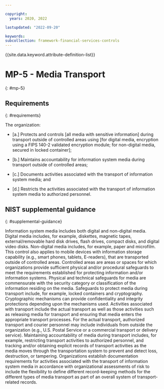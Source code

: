 ```yaml
---

copyright:
  years: 2020, 2022

lastupdated: "2022-09-20"

keywords: 
subcollection: framework-financial-services-controls
---
```


{{site.data.keyword.attribute-definition-list}}

# MP-5 - Media Transport
{: #mp-5}

## Requirements
{: #requirements}

The organization:

- \[a.\] Protects and controls [all media with sensitive information] during transport outside of controlled areas using [for digital media, encryption using a FIPS 140-2 validated encryption module; for non-digital media, secured in locked container];

- \[b.\] Maintains accountability for information system media during transport outside of controlled areas;

- \[c.\] Documents activities associated with the transport of information system media; and

- \[d.\] Restricts the activities associated with the transport of information system media to authorized personnel.

## NIST supplemental guidance
{: #supplemental-guidance}

Information system media includes both digital and non-digital media. Digital media includes, for example, diskettes, magnetic tapes, external/removable hard disk drives, flash drives, compact disks, and digital video disks. Non-digital media includes, for example, paper and microfilm. This control also applies to mobile devices with information storage capability (e.g., smart phones, tablets, E-readers), that are transported outside of controlled areas. Controlled areas are areas or spaces for which organizations provide sufficient physical and/or procedural safeguards to meet the requirements established for protecting information and/or information systems. Physical and technical safeguards for media are commensurate with the security category or classification of the information residing on the media. Safeguards to protect media during transport include, for example, locked containers and cryptography. Cryptographic mechanisms can provide confidentiality and integrity protections depending upon the mechanisms used. Activities associated with transport include the actual transport as well as those activities such as releasing media for transport and ensuring that media enters the appropriate transport processes. For the actual transport, authorized transport and courier personnel may include individuals from outside the organization (e.g., U.S. Postal Service or a commercial transport or delivery service). Maintaining accountability of media during transport includes, for example, restricting transport activities to authorized personnel, and tracking and/or obtaining explicit records of transport activities as the media moves through the transportation system to prevent and detect loss, destruction, or tampering. Organizations establish documentation requirements for activities associated with the transport of information system media in accordance with organizational assessments of risk to include the flexibility to define different record-keeping methods for the different types of media transport as part of an overall system of transport-related records.

